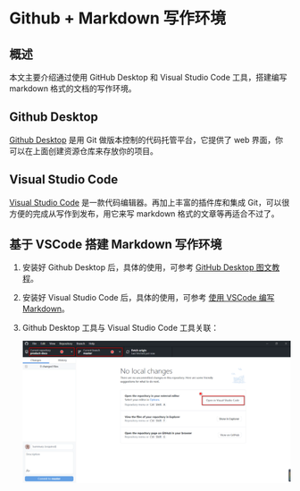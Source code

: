 # Github + Markdown 写作环境

## 概述

本文主要介绍通过使用 GitHub Desktop 和 Visual Studio Code 工具，搭建编写 markdown 格式的文档的写作环境。

## Github Desktop

[Github  Desktop](https://desktop.github.com/) 是用 Git 做版本控制的代码托管平台，它提供了 web 界面，你可以在上面创建资源仓库来存放你的项目。

## Visual Studio Code

[Visual Studio Code](https://code.visualstudio.com/Download) 是一款代码编辑器。再加上丰富的插件库和集成 Git，可以很方便的完成从写作到发布，用它来写 markdown 格式的文章等再适合不过了。

## 基于 VSCode 搭建 Markdown 写作环境

1. 安装好 Github Desktop 后，具体的使用，可参考 [GitHub Desktop 图文教程](https://www.jianshu.com/p/a6fc842f501d)。

2. 安装好 Visual Studio Code 后，具体的使用，可参考 [使用 VSCode 编写 Markdown](https://zhuanlan.zhihu.com/p/56943330)。

3. Github Desktop 工具与 Visual Studio Code 工具关联：

    ![工具间关联](images/githubconnectvscode.png)

    